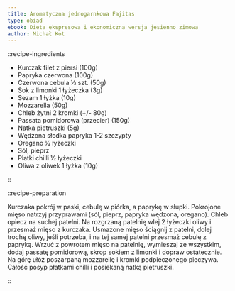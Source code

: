 ```yaml
---
title: Aromatyczna jednogarnkowa Fajitas
type: obiad
ebook: Dieta ekspresowa i ekonomiczna wersja jesienno zimowa
author: Michał Kot
---
```


::recipe-ingredients

- Kurczak filet z piersi (100g)
- Papryka czerwona (100g)
- Czerwona cebula ½ szt. (50g)
- Sok z limonki 1 łyżeczka (3g)
- Sezam 1 łyżka (10g)
- Mozzarella (50g)
- Chleb żytni 2 kromki (+/- 80g)
- Passata pomidorowa (przecier) (150g)
- Natka pietruszki (5g)
- Wędzona słodka papryka 1-2 szczypty
- Oregano ½ łyżeczki
- Sól, pieprz
- Płatki chilli ½ łyżeczki
- Oliwa z oliwek 1 łyżka (10g)

::

::recipe-preparation

Kurczaka pokrój w paski, cebulę w piórka, a paprykę w słupki. Pokrojone mięso natrzyj przyprawami (sól, pieprz, papryka wędzona, oregano). Chleb opiecz na suchej patelni. Na rozgrzaną patelnię wlej 2 łyżeczki oliwy i przesmaż mięso z kurczaka. Usmażone mięso ściągnij z patelni, dolej trochę oliwy, jeśli potrzeba, i na tej samej patelni przesmaż cebulę z papryką. Wrzuć z powrotem mięso na patelnię, wymieszaj ze wszystkim, dodaj passatę pomidorową, skrop sokiem z limonki i dopraw ostatecznie. Na górę ułóż poszarpaną mozzarellę i kromki podpieczonego pieczywa. Całość posyp płatkami chilli i posiekaną natką pietruszki.

::